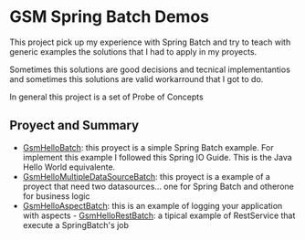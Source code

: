 # GSM Spring Batch Demos #

This project pick up my experience with Spring Batch and try to teach with generic examples the solutions that I had to apply in my proyects.

Sometimes this solutions are good decisions and tecnical implementantios and sometimes this solutions are valid workarround that I got to do.

In general this project is a set of Probe of Concepts

## Proyect and Summary ##

- [GsmHelloBatch][GsmHelloBatch]: this proyect is a simple Spring Batch example. For implement this example I followed this Spring IO Guide. This is the Java Hello World equivalente.
- [GsmHelloMultipleDataSourceBatch][GsmHelloMultipleDataSourceBatch]: this proyect is a example of a proyect that need two datasources... one for Spring Batch and otherone for business logic
- [GsmHelloAspectBatch][GsmHelloAspectBatch]: this is an example of logging your application with aspects
​- [GsmHelloRestBatch][GsmHelloRestBatch]: a tipical example of RestService that execute a SpringBatch's job











[GsmHelloBatch]: https://github.com/GabrielSaiz/GsmSpringBatch/tree/master/GsmHelloBatch
[GsmHelloMultipleDataSourceBatch]: https://github.com/GabrielSaiz/GsmSpringBatch/tree/master/GsmHelloMultipleDataSourceBatch
[GsmHelloAspectBatch]: https://github.com/GabrielSaiz/GsmSpringBatch/tree/master/GsmHelloAspectBatch
[GsmHelloRestBatch]: https://github.com/GabrielSaiz/GsmSpringBatch/tree/master/GsmHelloRestBatch